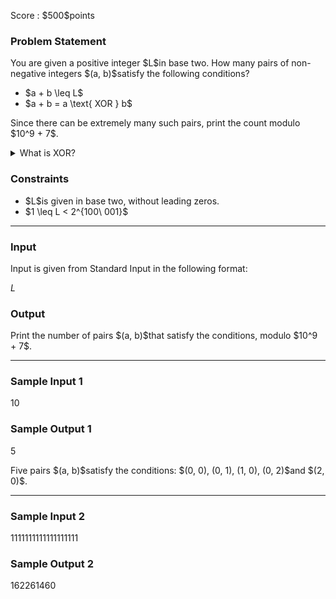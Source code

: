 
<div>

<span>

<span>

<p>
Score : $500$points
</p>

<div>

<section>

### **Problem Statement**

<p>
You are given a positive integer $L$in base two.
How many pairs of non-negative integers $(a, b)$satisfy the following conditions?
</p>

<ul>

<li>
$a + b \leq L$
</li>

<li>
$a + b = a \text{ XOR } b$
</li>

</ul>

<p>
Since there can be extremely many such pairs, print the count modulo $10^9 + 7$.
</p>

<p>

</p>

<details>

<summary>
What is XOR?
</summary>

<p>

</p>

<p>
The XOR of integers $A$and $B$, $A \text{ XOR } B$, is defined as follows:
</p>

<ul>

<li>
When $A \text{ XOR } B$is written in base two, the digit in the $2^k$'s place ($k \geq 0$) is $1$if either $A$or $B$, but not both, has $1$in the $2^k$'s place, and $0$otherwise.
</li>

</ul>

<p>
For example, $3 \text{ XOR } 5 = 6$. (In base two: $011 \text{ XOR } 101 = 110$.)
</p>

<p>

</p>

</details>

<p>

</p>

</section>

</div>

<div>

<section>

### **Constraints**

<ul>

<li>
$L$is given in base two, without leading zeros.
</li>

<li>
$1 \leq L < 2^{100\ 001}$
</li>

</ul>

</section>

</div>

---

<div>

<div>

<section>

### **Input**

<p>
Input is given from Standard Input in the following format:
</p>

<div>

$L$
</div>

</section>

</div>

<div>

<section>

### **Output**

<p>
Print the number of pairs $(a, b)$that satisfy the conditions, modulo $10^9 + 7$.
</p>

</section>

</div>

</div>

---

<div>

<section>

### **Sample Input 1**

<div>

10

</div>

</section>

</div>

<div>

<section>

### **Sample Output 1**

<div>

5

</div>

<p>
Five pairs $(a, b)$satisfy the conditions: $(0, 0), (0, 1), (1, 0), (0, 2)$and $(2, 0)$.
</p>

</section>

</div>

---

<div>

<section>

### **Sample Input 2**

<div>

1111111111111111111

</div>

</section>

</div>

<div>

<section>

### **Sample Output 2**

<div>

162261460

</div>

</section>

</div>

</span>

</span>

</div>
